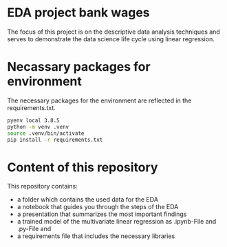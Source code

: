 # EDA project bank wages

The focus of this project is on the descriptive data analysis techniques and serves to demonstrate the data science life cycle using linear regression.

# Necassary packages for environment

The necessary packages for the environment are reflected in the requirements.txt.

```BASH
pyenv local 3.8.5
python -m venv .venv
source .venv/bin/activate
pip install -r requirements.txt
```
# Content of this repository

This repository contains:

  - a folder which contains the used data for the EDA
  - a notebook that guides you through the steps of the EDA
  - a presentation that summarizes the most important findings
  - a trained model of the multivariate linear regression as .ipynb-File and .py-File
 and
  - a requirements file that includes the necessary libraries



